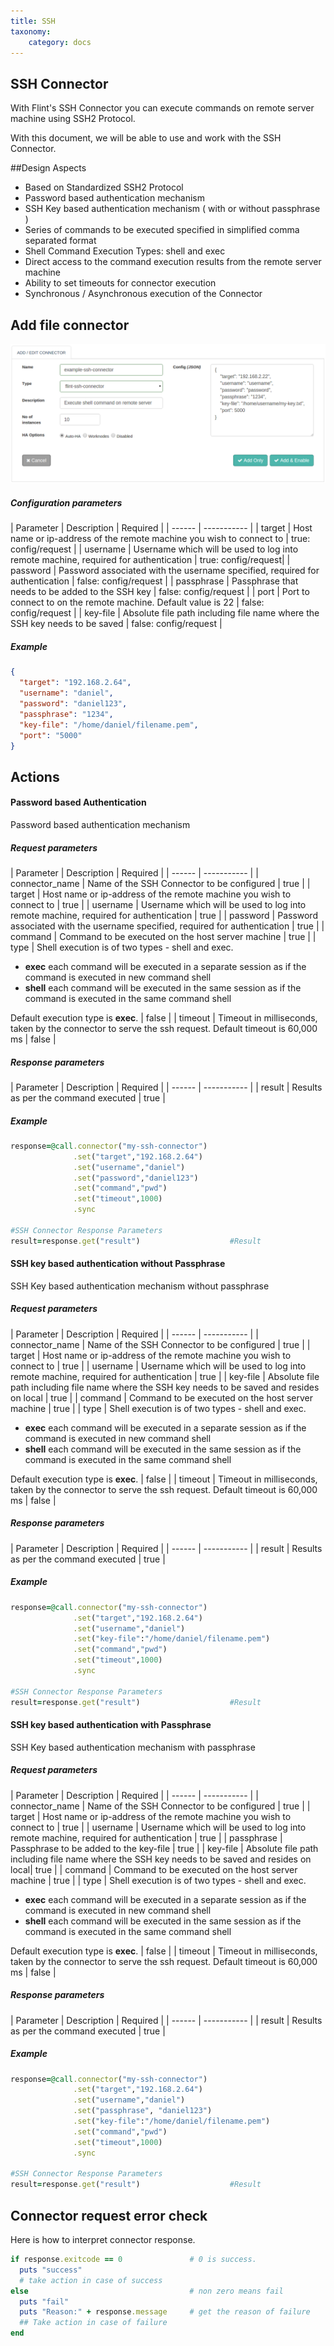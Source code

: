 ```yaml
---
title: SSH
taxonomy:
    category: docs
---
```

## SSH Connector

With Flint's SSH Connector you can execute commands on remote server machine using SSH2 Protocol.

With this document, we will be able to use and work with the SSH Connector.

##Design Aspects
+ Based on Standardized SSH2 Protocol
+ Password based authentication mechanism
+ SSH Key based authentication mechanism ( with or without passphrase )
+ Series of commands to be executed specified in simplified comma separated format
+ Shell Command Execution Types: shell and exec
+ Direct access to the command execution results from the remote server machine
+ Ability to set timeouts for connector execution
+ Synchronous / Asynchronous execution of the Connector

## Add file connector

![add_ssh_connector](add-ssh-conn.png)

##### Configuration parameters
| Parameter | Description | Required |
| ------ | ----------- |
| target | Host name or ip-address of the remote machine you wish to connect to | true: config/request |
| username | Username which will be used to log into remote machine, required for authentication | true: config/request|
| password | Password associated with the username specified, required for authentication | false: config/request |
| passphrase | Passphrase that needs to be added to the SSH key | false: config/request |
| port | Port to connect to on the remote machine. Default value is 22 | false: config/request |
| key-file | Absolute file path including file name where the SSH key needs to be saved | false: config/request |

##### Example
``` json
{
  "target": "192.168.2.64",
  "username": "daniel",
  "password": "daniel123",
  "passphrase": "1234",
  "key-file": "/home/daniel/filename.pem",
  "port": "5000"
}
```

## Actions
#### Password based Authentication
Password based authentication mechanism

##### Request parameters
| Parameter | Description | Required |
| ------ | ----------- |
| connector_name | Name of the SSH Connector to be configured | true |
| target | Host name or ip-address of the remote machine you wish to connect to | true |
| username | Username which will be used to log into remote machine, required for authentication | true |
| password | Password associated with the username specified, required for authentication | true |
| command | Command to be executed on the host server machine | true |
| type | Shell execution is of two types - shell and exec.<ul><li>**exec** each command will be executed in a separate session as if the command is executed in new command shell</li><li>**shell** each command will be executed in the same session as if the command is executed in the same command shell</li></ul> Default execution type is **exec**. | false |
| timeout | Timeout in milliseconds, taken by the connector to serve the ssh request. Default timeout is 60,000 ms | false |


##### Response parameters
| Parameter | Description | Required |
| ------ | ----------- |
| result | Results as per the command executed | true |


##### Example
``` ruby
response=@call.connector("my-ssh-connector")
              .set("target","192.168.2.64")
              .set("username","daniel")
              .set("password","daniel123")
              .set("command","pwd")
              .set("timeout",1000)
              .sync

#SSH Connector Response Parameters
result=response.get("result")                    #Result
```


#### SSH key based authentication without Passphrase
SSH Key based authentication mechanism without passphrase

##### Request parameters
| Parameter | Description | Required |
| ------ | ----------- |
| connector_name | Name of the SSH Connector to be configured | true |
| target | Host name or ip-address of the remote machine you wish to connect to | true |
| username | Username which will be used to log into remote machine, required for authentication | true |
| key-file | Absolute file path including file name where the SSH key needs to be saved and resides on local | true |
| command | Command to be executed on the host server machine | true |
| type | Shell execution is of two types - shell and exec.<ul><li>**exec** each command will be executed in a separate session as if the command is executed in new command shell</li><li>**shell** each command will be executed in the same session as if the command is executed in the same command shell</li></ul> Default execution type is **exec**. | false |
| timeout | Timeout in milliseconds, taken by the connector to serve the ssh request. Default timeout is 60,000 ms | false |


##### Response parameters
| Parameter | Description | Required |
| ------ | ----------- |
| result | Results as per the command executed | true |

##### Example
``` ruby
response=@call.connector("my-ssh-connector")
              .set("target","192.168.2.64")
              .set("username","daniel")
              .set("key-file":"/home/daniel/filename.pem")
              .set("command","pwd")
              .set("timeout",1000)
              .sync

#SSH Connector Response Parameters
result=response.get("result")                    #Result

```
#### SSH key based authentication with Passphrase
SSH Key based authentication mechanism with passphrase

##### Request parameters
| Parameter | Description | Required |
| ------ | ----------- |
| connector_name | Name of the SSH Connector to be configured | true |
| target | Host name or ip-address of the remote machine you wish to connect to | true |
| username | Username which will be used to log into remote machine, required for authentication | true |
| passphrase | Passphrase to be added to the key-file | true |
| key-file | Absolute file path including file name where the SSH key needs to be saved and resides on local| true |
| command | Command to be executed on the host server machine | true |
| type | Shell execution is of two types - shell and exec.<ul><li>**exec** each command will be executed in a separate session as if the command is executed in new command shell</li><li>**shell** each command will be executed in the same session as if the command is executed in the same command shell</li></ul> Default execution type is **exec**. | false |
| timeout | Timeout in milliseconds, taken by the connector to serve the ssh request. Default timeout is 60,000 ms | false |


##### Response parameters
| Parameter | Description | Required |
| ------ | ----------- |
| result | Results as per the command executed | true |

##### Example
``` ruby
response=@call.connector("my-ssh-connector")
              .set("target","192.168.2.64")
              .set("username","daniel")
              .set("passphrase", "daniel123")
              .set("key-file":"/home/daniel/filename.pem")
              .set("command","pwd")
              .set("timeout",1000)
              .sync

#SSH Connector Response Parameters
result=response.get("result")                    #Result

```


## Connector request error check
Here is how to interpret connector response.
``` ruby
if response.exitcode == 0               # 0 is success.
  puts "success"
  # take action in case of success
else                                    # non zero means fail
  puts "fail"
  puts "Reason:" + response.message     # get the reason of failure
  ## Take action in case of failure
end

```
